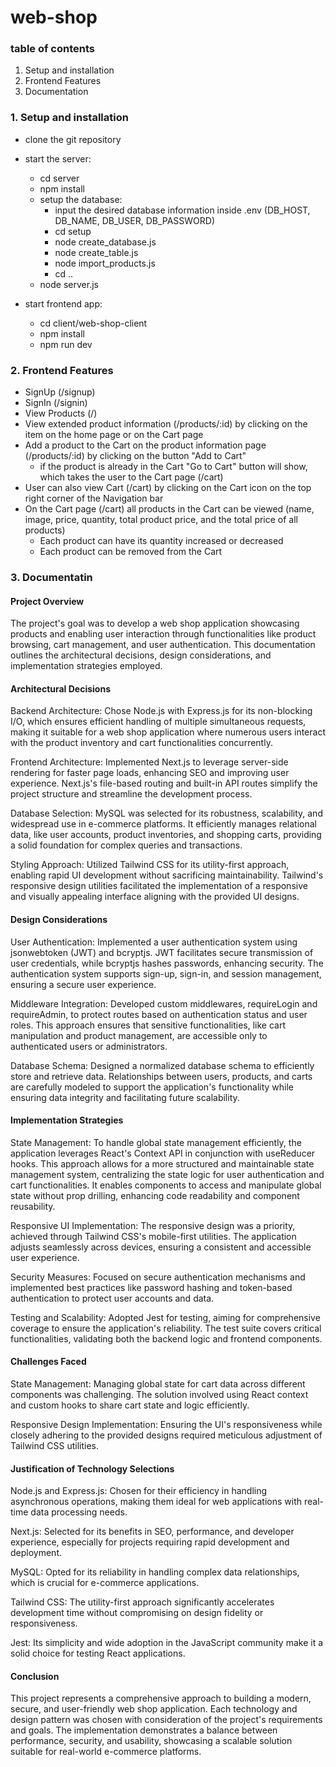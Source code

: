 # web-shop

### table of contents
1. Setup and installation
2. Frontend Features
3. Documentation


### 1. Setup and installation
- clone the git repository
- start the server:
    - cd server
    - npm install
    - setup the database:
        - input the desired database information inside .env (DB_HOST, DB_NAME, DB_USER, DB_PASSWORD)
        - cd setup
        - node create_database.js
        - node create_table.js
        - node import_products.js 
        - cd ..
    - node server.js

- start frontend app:
    - cd client/web-shop-client
    - npm install
    - npm run dev

### 2. Frontend Features
- SignUp (/signup)
- SignIn (/signin)
- View Products (/)
- View extended product information (/products/:id) by clicking on the item on the home page or on the Cart page
- Add a product to the Cart on the product information page (/products/:id) by clicking on the button "Add to Cart"
    - if the product is already in the Cart "Go to Cart" button will show, which takes the user to the Cart page (/cart)
- User can also view Cart (/cart) by clicking on the Cart icon on the top right corner of the Navigation bar
- On the Cart page (/cart) all products in the Cart can be viewed (name, image, price, quantity, total product price, and the total price of all products)
    - Each product can have its quantity increased or decreased
    - Each product can be removed from the Cart


### 3. Documentatin

#### Project Overview
The project's goal was to develop a web shop application showcasing products and enabling user interaction through functionalities like product browsing, cart management, and user authentication. This documentation outlines the architectural decisions, design considerations, and implementation strategies employed.

#### Architectural Decisions
Backend Architecture: Chose Node.js with Express.js for its non-blocking I/O, which ensures efficient handling of multiple simultaneous requests, making it suitable for a web shop application where numerous users interact with the product inventory and cart functionalities concurrently.

Frontend Architecture: Implemented Next.js to leverage server-side rendering for faster page loads, enhancing SEO and improving user experience. Next.js's file-based routing and built-in API routes simplify the project structure and streamline the development process.

Database Selection: MySQL was selected for its robustness, scalability, and widespread use in e-commerce platforms. It efficiently manages relational data, like user accounts, product inventories, and shopping carts, providing a solid foundation for complex queries and transactions.

Styling Approach: Utilized Tailwind CSS for its utility-first approach, enabling rapid UI development without sacrificing maintainability. Tailwind's responsive design utilities facilitated the implementation of a responsive and visually appealing interface aligning with the provided UI designs.

#### Design Considerations
User Authentication: Implemented a user authentication system using jsonwebtoken (JWT) and bcryptjs. JWT facilitates secure transmission of user credentials, while bcryptjs hashes passwords, enhancing security. The authentication system supports sign-up, sign-in, and session management, ensuring a secure user experience.

Middleware Integration: Developed custom middlewares, requireLogin and requireAdmin, to protect routes based on authentication status and user roles. This approach ensures that sensitive functionalities, like cart manipulation and product management, are accessible only to authenticated users or administrators.

Database Schema: Designed a normalized database schema to efficiently store and retrieve data. Relationships between users, products, and carts are carefully modeled to support the application's functionality while ensuring data integrity and facilitating future scalability.

#### Implementation Strategies
State Management: To handle global state management efficiently, the application leverages React's Context API in conjunction with useReducer hooks. This approach allows for a more structured and maintainable state management system, centralizing the state logic for user authentication and cart functionalities. It enables components to access and manipulate global state without prop drilling, enhancing code readability and component reusability.

Responsive UI Implementation: The responsive design was a priority, achieved through Tailwind CSS's mobile-first utilities. The application adjusts seamlessly across devices, ensuring a consistent and accessible user experience.

Security Measures: Focused on secure authentication mechanisms and implemented best practices like password hashing and token-based authentication to protect user accounts and data.

Testing and Scalability: Adopted Jest for testing, aiming for comprehensive coverage to ensure the application's reliability. The test suite covers critical functionalities, validating both the backend logic and frontend components.

#### Challenges Faced
State Management: Managing global state for cart data across different components was challenging. The solution involved using React context and custom hooks to share cart state and logic efficiently.

Responsive Design Implementation: Ensuring the UI's responsiveness while closely adhering to the provided designs required meticulous adjustment of Tailwind CSS utilities.

#### Justification of Technology Selections
Node.js and Express.js: Chosen for their efficiency in handling asynchronous operations, making them ideal for web applications with real-time data processing needs.

Next.js: Selected for its benefits in SEO, performance, and developer experience, especially for projects requiring rapid development and deployment.

MySQL: Opted for its reliability in handling complex data relationships, which is crucial for e-commerce applications.

Tailwind CSS: The utility-first approach significantly accelerates development time without compromising on design fidelity or responsiveness.

Jest: Its simplicity and wide adoption in the JavaScript community make it a solid choice for testing React applications.

#### Conclusion
This project represents a comprehensive approach to building a modern, secure, and user-friendly web shop application. Each technology and design pattern was chosen with consideration of the project's requirements and goals. The implementation demonstrates a balance between performance, security, and usability, showcasing a scalable solution suitable for real-world e-commerce platforms.

